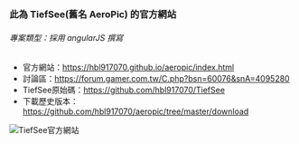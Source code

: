 
### 此為 TiefSee(舊名 AeroPic) 的官方網站


###### 專案類型：採用 angularJS 撰寫

- 官方網站：https://hbl917070.github.io/aeropic/index.html
- 討論區：https://forum.gamer.com.tw/C.php?bsn=60076&snA=4095280
- TiefSee原始碼：https://github.com/hbl917070/TiefSee
- 下載歷史版本：https://github.com/hbl917070/aeropic/tree/master/download


![TiefSee官方網站](https://hbl917070.github.io/aeropic/imgs/other/md_1.jpg)

